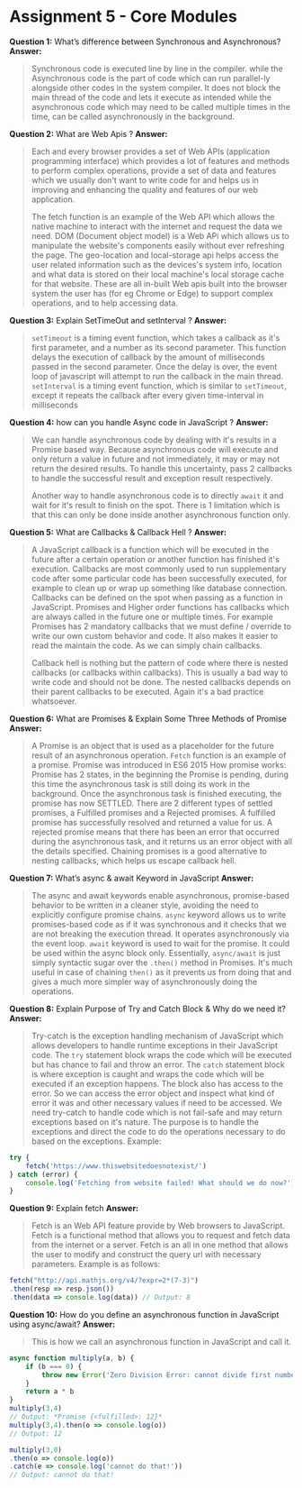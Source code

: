 # Assignment 5 - Core Modules

**Question 1:** What’s difference between Synchronous and Asynchronous?
**Answer:**
> Synchronous code is executed line by line in the compiler. while the Asynchronous code is the part of code which can run parallel-ly alongside other codes in the system compiler. It does not block the main thread of the code and lets it execute as intended while the asynchronous code which may need to be called multiple times in the time, can be called asynchronously in the background.

**Question 2:** What are Web Apis ?
**Answer:**
> Each and every browser provides a set of Web APIs (application programming interface) which provides a lot of features and methods to perform complex operations, provide a set of data and features which we usually don't want to write code for and helps us in improving and enhancing the quality and features of our web application.
>
> The fetch function is an example of the Web API which allows the native machine to interact with the internet and request the data we need.
> DOM (Document object model) is a Web APi which allows us to manipulate the website's components easily without ever refreshing the page.
> The geo-location and local-storage api helps access the user related information such as the devices's system info, location and what data is stored on their local machine's local storage cache for that website.
> These are all in-built Web apis built into the browser system the user has (for eg Chrome or Edge) to support complex operations, and to help accessing data.

**Question 3:** Explain SetTimeOut and setInterval ?
**Answer:**
> `setTimeout` is a timing event function, which takes a callback as it's first parameter, and a number as its second parameter. This function delays the execution of callback by the amount of milliseconds passed in the second parameter. Once the delay is over, the event loop of javascript will attempt to run the callback in the main thread.
> `setInterval` is a timing event function, which is similar to `setTimeout`, except it repeats the callback after every given time-interval in milliseconds

**Question 4:** how can you handle Async code in JavaScript ?
**Answer:**
> We can handle asynchronous code by dealing with it's results in a Promise based way. Because asynchronous code will execute and only return a value in future and not immediately, it may or may not return the desired results. To handle this uncertainty, pass 2 callbacks to handle the successful result and exception result respectively.
>
> Another way to handle asynchronous code is to directly `await` it and wait for it's result to finish on the spot. There is 1 limitation which is that this can only be done inside another asynchronous function only.

**Question 5:** What are Callbacks &  Callback Hell ?
**Answer:**
> A JavaScript callback is a function which will be executed in the future after a certain operation or another function has finished it's execution. Callbacks are most commonly used to run supplementary code after some particular code has been successfully executed, for example to clean up or wrap up something like database connection.
> Callbacks can be defined on the spot when passing as a function in JavaScript.
> Promises and Higher order functions has callbacks which are always called in the future one or multiple times. For example Promises has 2 mandatory callbacks that we must define / override to write our own custom behavior and code. It also makes it easier to read the maintain the code. As we can simply chain callbacks.
> 
> Callback hell is nothing but the pattern of code where there is nested callbacks (or callbacks within callbacks). This is usually a bad way to write code and should not be done. The nested callbacks depends on their parent callbacks to be executed. Again it's a bad practice whatsoever.

**Question 6:** What are Promises & Explain Some Three Methods of Promise
**Answer:**
> A Promise is an object that is used as a placeholder for the future result of an asynchronous operation. `Fetch` function is an example of a promise. Promise was introduced in ES6 2015
> How promise works:
> Promise has 2 states, in the beginning the Promise is pending, during this time the asynchronous task is still doing its work in the background.
> Once the asynchronous task is finished executing, the promise has now SETTLED.
> There are 2 different types of settled promises, a Fulfilled promises and a Rejected promises.
> A fulfilled promise has successfully resolved and returned a value for us.
> A rejected promise means that there has been an error that occurred during the asynchronous task, and it returns us an error object with all the details specified.
> Chaining promises is a good alternative to nesting callbacks, which helps us escape callback hell.

**Question 7:** What’s async & await Keyword in JavaScript
**Answer:**
> The async and await keywords enable asynchronous, promise-based behavior to be written in a cleaner style, avoiding the need to explicitly configure promise chains.
> `async` keyword allows us to write promises-based code as if it was synchronous and it checks that we are not breaking the execution thread. It operates asynchronously via the event loop.
> `await` keyword is used to wait for the promise. It could be used within the async block only.
> Essentially, `async/await` is just simply syntactic sugar over the `.then()` method in Promises. It's much useful in case of chaining `then()` as it prevents us from doing that and gives a much more simpler way of asynchronously doing the operations.

**Question 8:** Explain Purpose of Try and Catch Block & Why do we need it?
**Answer:**
> Try-catch is the exception handling mechanism of JavaScript which allows developers to handle runtime exceptions in their JavaScript code. The `try` statement block wraps the code which will be executed but has chance to fail and throw an error. The `catch` statement block is where exception is caught and wraps the code which will be executed if an exception happens. The block also has access to the error. So we can access the error object and inspect what kind of error it was and other necessary values if need to be accessed.
> We need try-catch to handle code which is not fail-safe and may return exceptions based on it's nature. The purpose is to handle the exceptions and direct the code to do the operations necessary to do based on the exceptions.
> Example:
```js
try {
    fetch('https://www.thiswebsitedoesnotexist/')
} catch (error) {
    console.log('Fetching from website failed! What should we do now?')
}
```

**Question 9:** Explain fetch
**Answer:**
> Fetch is an Web API feature provide by Web browsers to JavaScript. Fetch is a functional method that allows you to request and fetch data from the internet or a server. Fetch is an all in one method that allows the user to modify and construct the query url with necessary parameters.
> Example is as follows:
```js
fetch("http://api.mathjs.org/v4/?expr=2*(7-3)")
.then(resp => resp.json())
.then(data => console.log(data)) // Output: 8
```

**Question 10:** How do you define an asynchronous function in JavaScript using async/await?
**Answer:**
> This is how we call an asynchronous function in JavaScript and call it.
```js
async function multiply(a, b) {
    if (b === 0) {
        throw new Error('Zero Division Error: cannot divide first number with a  0')
    }
    return a * b
}
multiply(3,4)
// Output: *Promise {<fulfilled>: 12}*
multiply(3,4).then(o => console.log(o))
// Output: 12

multiply(3,0)
.then(o => console.log(o))
.catch(e => console.log('cannot do that!'))
// Output: cannot do that!
```

